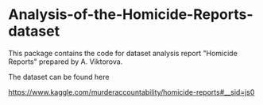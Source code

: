 # Analysis-of-the-Homicide-Reports-dataset
This package contains the code for dataset analysis report "Homicide Reports" prepared by A. Viktorova.

The dataset can be found here

https://www.kaggle.com/murderaccountability/homicide-reports#__sid=js0
